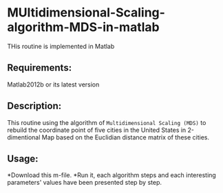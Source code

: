 # MUltidimensional-Scaling-algorithm-MDS-in-matlab
THis routine is implemented in Matlab

## Requirements:
Matlab2012b or its latest version

## Description:
This routine using the algorithm of `Multidimensional Scaling (MDS)` to rebuild the coordinate point of five cities in the United States in 2-dimentional Map based on the Euclidian distance matrix of these cities.

## Usage:
*Download this m-file.
*Run it, each algorithm steps and each interesting parameters' values have been presented step by step.
